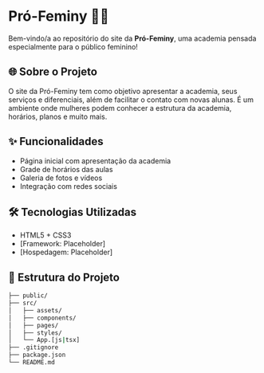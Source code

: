 # Pró-Feminy 💪🌸

Bem-vindo/a ao repositório do site da **Pró-Feminy**, uma academia pensada especialmente para o público feminino!

## 🌐 Sobre o Projeto

O site da Pró-Feminy tem como objetivo apresentar a academia, seus serviços e diferenciais, além de facilitar o contato com novas alunas. É um ambiente onde mulheres podem conhecer a estrutura da academia, horários, planos e muito mais.

## ✨ Funcionalidades

- Página inicial com apresentação da academia
- Grade de horários das aulas
- Galeria de fotos e vídeos
- Integração com redes sociais

## 🛠️ Tecnologias Utilizadas

- HTML5 + CSS3
- [Framework: Placeholder]
- [Hospedagem: Placeholder]

## 📁 Estrutura do Projeto

```bash
├── public/
├── src/
│   ├── assets/
│   ├── components/
│   ├── pages/
│   ├── styles/
│   └── App.[js|tsx]
├── .gitignore
├── package.json
└── README.md
